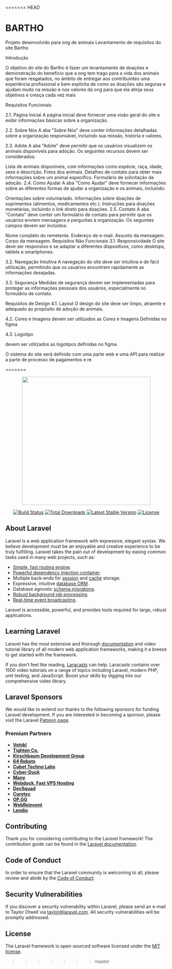 <<<<<<< HEAD
# BARTHO
Projeto desenvolvido para ong de animais
Levantamento de requisitos do site Bartho


Introdução

O objetivo do site do Bartho é fazer um levantamento de doações e demonstração do benefício que a ong tem trago para a vida dos animais que foram resgatados, no âmbito de entregar aos contribuintes uma experiência profissional e bem explícita de como as doações são seguras e ajudam muito na missão e nos valores da ong para que ela atinja seus objetivos e cresça cada vez mais 

Requisitos Funcionais

2.1. Página Inicial
A página inicial deve fornecer uma visão geral do site e exibir informações básicas sobre a organização.

2.2. Sobre Nós
A aba "Sobre Nós" deve conter informações detalhadas sobre a organização responsável, incluindo sua missão, história e valores.

2.3. Adote
A aba "Adote" deve permitir que os usuários visualizem os animais disponíveis para adoção. Os seguintes recursos devem ser considerados:

Lista de animais disponíveis, com informações como espécie, raça, idade, sexo e descrição.
Fotos dos animais.
Detalhes de contato para obter mais informações sobre um animal específico.
Formulário de solicitação de adoção.
2.4. Como Ajudar
A aba "Como Ajudar" deve fornecer informações sobre as diferentes formas de ajudar a organização e os animais, incluindo:

Orientações sobre voluntariado.
Informações sobre doações de suprimentos (alimentos, medicamentos etc.).
Instruções para doações monetárias, incluindo o link direto para doações.
2.5. Contato
A aba "Contato" deve conter um formulário de contato para permitir que os usuários enviem mensagens e perguntas à organização. Os seguintes campos devem ser incluídos:

Nome completo do remetente.
Endereço de e-mail.
Assunto da mensagem.
Corpo da mensagem.
Requisitos Não Funcionais
3.1. Responsividade
O site deve ser responsivo e se adaptar a diferentes dispositivos, como desktops, tablets e smartphones.

3.2. Navegação Intuitiva
A navegação do site deve ser intuitiva e de fácil utilização, permitindo que os usuários encontrem rapidamente as informações desejadas.

3.3. Segurança
Medidas de segurança devem ser implementadas para proteger as informações pessoais dos usuários, especialmente no formulário de contato.

Requisitos de Design
4.1. Layout
O design do site deve ser limpo, atraente e adequado ao propósito de adoção de animais.

4.2. Cores e Imagens
devem ser utilizados as  Cores e Imagens Definidas  no figma

4.3. Logotipo

devem ser utilizados as logotipos definidas no figma



O sistema do site será definido com uma parte web e uma API para realizar a parte de processo de pagamentos e re

=======
<p align="center"><a href="https://laravel.com" target="_blank"><img src="https://raw.githubusercontent.com/laravel/art/master/logo-lockup/5%20SVG/2%20CMYK/1%20Full%20Color/laravel-logolockup-cmyk-red.svg" width="400"></a></p>

<p align="center">
<a href="https://travis-ci.org/laravel/framework"><img src="https://travis-ci.org/laravel/framework.svg" alt="Build Status"></a>
<a href="https://packagist.org/packages/laravel/framework"><img src="https://img.shields.io/packagist/dt/laravel/framework" alt="Total Downloads"></a>
<a href="https://packagist.org/packages/laravel/framework"><img src="https://img.shields.io/packagist/v/laravel/framework" alt="Latest Stable Version"></a>
<a href="https://packagist.org/packages/laravel/framework"><img src="https://img.shields.io/packagist/l/laravel/framework" alt="License"></a>
</p>

## About Laravel

Laravel is a web application framework with expressive, elegant syntax. We believe development must be an enjoyable and creative experience to be truly fulfilling. Laravel takes the pain out of development by easing common tasks used in many web projects, such as:

- [Simple, fast routing engine](https://laravel.com/docs/routing).
- [Powerful dependency injection container](https://laravel.com/docs/container).
- Multiple back-ends for [session](https://laravel.com/docs/session) and [cache](https://laravel.com/docs/cache) storage.
- Expressive, intuitive [database ORM](https://laravel.com/docs/eloquent).
- Database agnostic [schema migrations](https://laravel.com/docs/migrations).
- [Robust background job processing](https://laravel.com/docs/queues).
- [Real-time event broadcasting](https://laravel.com/docs/broadcasting).

Laravel is accessible, powerful, and provides tools required for large, robust applications.

## Learning Laravel

Laravel has the most extensive and thorough [documentation](https://laravel.com/docs) and video tutorial library of all modern web application frameworks, making it a breeze to get started with the framework.

If you don't feel like reading, [Laracasts](https://laracasts.com) can help. Laracasts contains over 1500 video tutorials on a range of topics including Laravel, modern PHP, unit testing, and JavaScript. Boost your skills by digging into our comprehensive video library.

## Laravel Sponsors

We would like to extend our thanks to the following sponsors for funding Laravel development. If you are interested in becoming a sponsor, please visit the Laravel [Patreon page](https://patreon.com/taylorotwell).

### Premium Partners

- **[Vehikl](https://vehikl.com/)**
- **[Tighten Co.](https://tighten.co)**
- **[Kirschbaum Development Group](https://kirschbaumdevelopment.com)**
- **[64 Robots](https://64robots.com)**
- **[Cubet Techno Labs](https://cubettech.com)**
- **[Cyber-Duck](https://cyber-duck.co.uk)**
- **[Many](https://www.many.co.uk)**
- **[Webdock, Fast VPS Hosting](https://www.webdock.io/en)**
- **[DevSquad](https://devsquad.com)**
- **[Curotec](https://www.curotec.com/services/technologies/laravel/)**
- **[OP.GG](https://op.gg)**
- **[WebReinvent](https://webreinvent.com/?utm_source=laravel&utm_medium=github&utm_campaign=patreon-sponsors)**
- **[Lendio](https://lendio.com)**

## Contributing

Thank you for considering contributing to the Laravel framework! The contribution guide can be found in the [Laravel documentation](https://laravel.com/docs/contributions).

## Code of Conduct

In order to ensure that the Laravel community is welcoming to all, please review and abide by the [Code of Conduct](https://laravel.com/docs/contributions#code-of-conduct).

## Security Vulnerabilities

If you discover a security vulnerability within Laravel, please send an e-mail to Taylor Otwell via [taylor@laravel.com](mailto:taylor@laravel.com). All security vulnerabilities will be promptly addressed.

## License

The Laravel framework is open-sourced software licensed under the [MIT license](https://opensource.org/licenses/MIT).
>>>>>>> master
